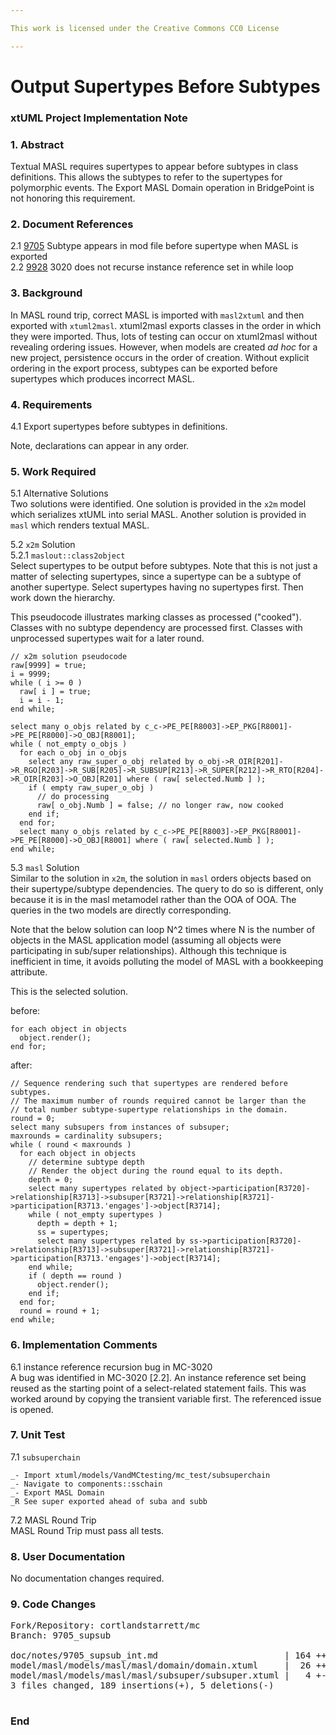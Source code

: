 ```yaml
---

This work is licensed under the Creative Commons CC0 License

---
```


# Output Supertypes Before Subtypes  
### xtUML Project Implementation Note

### 1. Abstract

Textual MASL requires supertypes to appear before subtypes in class
definitions.  This allows the subtypes to refer to the supertypes
for polymorphic events.  The Export MASL Domain operation in BridgePoint
is not honoring this requirement.

### 2. Document References

<a id="2.1"></a>2.1 [9705](https://support.onefact.net/issues/9705) Subtype appears in mod file before supertype when MASL is exported  
<a id="2.2"></a>2.2 [9928](https://support.onefact.net/issues/9928) 3020 does not recurse instance reference set in while loop  

### 3. Background

In MASL round trip, correct MASL is imported with `masl2xtuml` and then
exported with `xtuml2masl`.  xtuml2masl exports classes in the order in
which they were imported.  Thus, lots of testing can occur on xtuml2masl
without revealing ordering issues.  However, when models are created
_ad hoc_ for a new project, persistence occurs in the order of creation.
Without explicit ordering in the export process, subtypes can be exported
before supertypes which produces incorrect MASL.

### 4. Requirements

4.1 Export supertypes before subtypes in definitions.  

Note, declarations can appear in any order.

### 5. Work Required

5.1 Alternative Solutions  
Two solutions were identified.  One solution is provided in the `x2m`
model which serializes xtUML into serial MASL.  Another solution is
provided in `masl` which renders textual MASL.

5.2 `x2m` Solution  
5.2.1 `maslout::class2object`  
Select supertypes to be output before subtypes.  Note that this is not
just a matter of selecting supertypes, since a supertype can be a subtype
of another supertype.  Select supertypes having no supertypes first.
Then work down the hierarchy.

This pseudocode illustrates marking classes as processed ("cooked").
Classes with no subtype dependency are processed first.  Classes with
unprocessed supertypes wait for a later round.

```
// x2m solution pseudocode
raw[9999] = true;
i = 9999;
while ( i >= 0 )
  raw[ i ] = true;
  i = i - 1;
end while;

select many o_objs related by c_c->PE_PE[R8003]->EP_PKG[R8001]->PE_PE[R8000]->O_OBJ[R8001];
while ( not_empty o_objs )
  for each o_obj in o_objs
    select any raw_super_o_obj related by o_obj->R_OIR[R201]->R_RGO[R203]->R_SUB[R205]->R_SUBSUP[R213]->R_SUPER[R212]->R_RTO[R204]->R_OIR[R203]->O_OBJ[R201] where ( raw[ selected.Numb ] );
    if ( empty raw_super_o_obj )
      // do processing
      raw[ o_obj.Numb ] = false; // no longer raw, now cooked
    end if;
  end for;
  select many o_objs related by c_c->PE_PE[R8003]->EP_PKG[R8001]->PE_PE[R8000]->O_OBJ[R8001] where ( raw[ selected.Numb ] );
end while;
```


5.3 `masl` Solution  
Similar to the solution in `x2m`, the solution in `masl` orders objects
based on their supertype/subtype dependencies.  The query to do so is
different, only because it is in the masl metamodel rather than the OOA
of OOA.  The queries in the two models are directly corresponding.

Note that the below solution can loop N^2 times where N is the number of
objects in the MASL application model (assuming all objects were participating
in sub/super relationships).  Although this technique is inefficient in time,
it avoids polluting the model of MASL with a bookkeeping attribute.

This is the selected solution.

before:  
```
for each object in objects
  object.render();
end for;
```

after:  
```
// Sequence rendering such that supertypes are rendered before subtypes.
// The maximum number of rounds required cannot be larger than the
// total number subtype-supertype relationships in the domain.
round = 0;
select many subsupers from instances of subsuper;
maxrounds = cardinality subsupers;
while ( round < maxrounds )
  for each object in objects
    // determine subtype depth
    // Render the object during the round equal to its depth.
    depth = 0;
    select many supertypes related by object->participation[R3720]->relationship[R3713]->subsuper[R3721]->relationship[R3721]->participation[R3713.'engages']->object[R3714];
    while ( not_empty supertypes )
      depth = depth + 1;
      ss = supertypes;
      select many supertypes related by ss->participation[R3720]->relationship[R3713]->subsuper[R3721]->relationship[R3721]->participation[R3713.'engages']->object[R3714];
    end while;
    if ( depth == round )
      object.render();
    end if;
  end for;
  round = round + 1;
end while;
```

### 6. Implementation Comments

6.1 instance reference recursion bug in MC-3020  
A bug was identified in MC-3020 [2.2].  An instance reference set being
reused as the starting point of a select-related statement fails.  This
was worked around by copying the transient variable first.  The referenced
issue is opened.

### 7. Unit Test

7.1 `subsuperchain`  
```
_- Import xtuml/models/VandMCtesting/mc_test/subsuperchain
_- Navigate to components::sschain
_- Export MASL Domain
_R See super exported ahead of suba and subb
```

7.2 MASL Round Trip  
MASL Round Trip must pass all tests.

### 8. User Documentation

No documentation changes required.

### 9. Code Changes

<pre>
Fork/Repository: cortlandstarrett/mc
Branch: 9705_supsub

doc/notes/9705_supsub_int.md                        | 164 ++++++++++++++++++++++++++++++++++++++++
model/masl/models/masl/masl/domain/domain.xtuml     |  26 +++++++++--
model/masl/models/masl/masl/subsuper/subsuper.xtuml |   4 +-
3 files changed, 189 insertions(+), 5 deletions(-)

</pre>

### End


